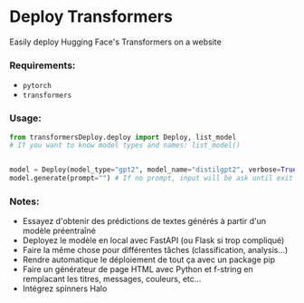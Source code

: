 # Deploy Transformers
Easily deploy Hugging Face's Transformers on a website


### Requirements:

* `pytorch`
* `transformers`

### Usage:

```python
from transformersDeploy.deploy import Deploy, list_model
# If you want to know model types and names: list_model()


model = Deploy(model_type="gpt2", model_name="distilgpt2", verbose=True)
model.generate(prompt="") # If no prompt, input will be ask until exit
```


### Notes:

* Essayez d'obtenir des prédictions de textes générés à partir d'un modèle
    préentraîné
* Deployez le modèle en local avec FastAPI (ou Flask si trop compliqué)
* Faire la même chose pour différentes tâches (classification, analysis...)
* Rendre automatique le déploiement de tout ça avec un package pip
* Faire un générateur de page HTML avec Python et f-string en remplacant les titres, messages, couleurs, etc...
* Intégrez spinners Halo
